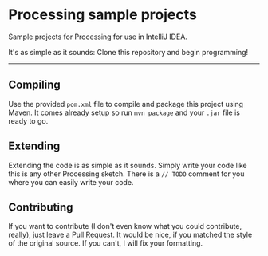 # Processing sample projects

Sample projects for Processing for use in IntelliJ IDEA.

It's as simple as it sounds: Clone this repository and begin programming!

---

## Compiling

Use the provided `pom.xml` file to compile and package this project using Maven.
It comes already setup so run `mvn package` and your `.jar` file is ready to go.

## Extending

Extending the code is as simple as it sounds.
Simply write your code like this is any other Processing sketch.
There is a `// TODO` comment for you where you can easily write your code.

## Contributing

If you want to contribute (I don't even know what you could contribute, really), just leave a Pull Request.
It would be nice, if you matched the style of the original source.
If you can't, I will fix your formatting.
